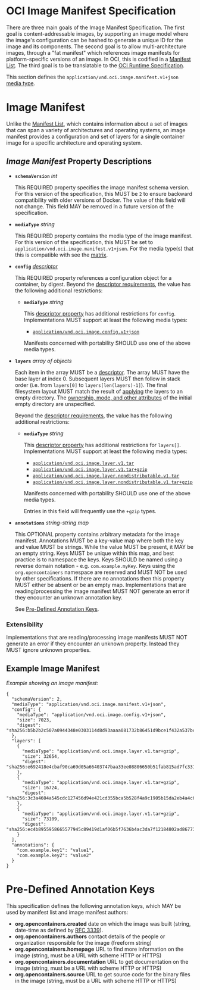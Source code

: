 # OCI Image Manifest Specification

There are three main goals of the Image Manifest Specification.
The first goal is content-addressable images, by supporting an image model where the image's configuration can be hashed to generate a unique ID for the image and its components.
The second goal is to allow multi-architecture images, through a "fat manifest" which references image manifests for platform-specific versions of an image.
In OCI, this is codified in a [Manifest List](manifest-list.md).
The third goal is to be translatable to the [OCI Runtime Specification](https://github.com/opencontainers/runtime-spec).

This section defines the `application/vnd.oci.image.manifest.v1+json` [media type](media-types.md).

# Image Manifest

Unlike the [Manifest List](manifest-list.md), which contains information about a set of images that can span a variety of architectures and operating systems, an image manifest provides a configuration and set of layers for a single container image for a specific architecture and operating system.

## *Image Manifest* Property Descriptions

- **`schemaVersion`** *int*

  This REQUIRED property specifies the image manifest schema version.
  For this version of the specification, this MUST be `2` to ensure backward compatibility with older versions of Docker. The value of this field will not change. This field MAY be removed in a future version of the specification.

- **`mediaType`** *string*

    This REQUIRED property contains the media type of the image manifest.
    For this version of the specification, this MUST be set to `application/vnd.oci.image.manifest.v1+json`.
    For the media type(s) that this is compatible with see the [matrix](media-types.md#compatibility-matrix).

- **`config`** *[descriptor](descriptor.md)*

    This REQUIRED property references a configuration object for a container, by digest.
    Beyond the [descriptor requirements](descriptor.md#properties), the value has the following additional restrictions:

    - **`mediaType`** *string*

        This [descriptor property](descriptor.md#properties) has additional restrictions for `config`.
        Implementations MUST support at least the following media types:

        - [`application/vnd.oci.image.config.v1+json`](config.md)

        Manifests concerned with portability SHOULD use one of the above media types.

- **`layers`** *array of objects*

    Each item in the array MUST be a [descriptor](descriptor.md).
    The array MUST have the base layer at index 0.
    Subsequent layers MUST then follow in stack order (i.e. from `layers[0]` to `layers[len(layers)-1]`).
    The final filesystem layout MUST match the result of [applying](layer.md#applying) the layers to an empty directory.
    The [ownership, mode, and other attributes](layer.md#file-attributes) of the initial empty directory are unspecified.

    Beyond the [descriptor requirements](descriptor.md#properties), the value has the following additional restrictions:

    - **`mediaType`** *string*

        This [descriptor property](descriptor.md#properties) has additional restrictions for `layers[]`.
        Implementations MUST support at least the following media types:

        - [`application/vnd.oci.image.layer.v1.tar`](layer.md)
        - [`application/vnd.oci.image.layer.v1.tar+gzip`](layer.md#gzip-media-types)
        - [`application/vnd.oci.image.layer.nondistributable.v1.tar`](layer.md#non-distributable-layers)
        - [`application/vnd.oci.image.layer.nondistributable.v1.tar+gzip`](layer.md#gzip-media-types)

        Manifests concerned with portability SHOULD use one of the above media types.

        Entries in this field will frequently use the `+gzip` types.

- **`annotations`** *string-string map*

    This OPTIONAL property contains arbitrary metadata for the image manifest.
    Annotations MUST be a key-value map where both the key and value MUST be strings.
    While the value MUST be present, it MAY be an empty string.
    Keys MUST be unique within this map, and best practice is to namespace the keys.
    Keys SHOULD be named using a reverse domain notation - e.g. `com.example.myKey`.
    Keys using the `org.opencontainers` namespace are reserved and MUST NOT be used by other specifications.
    If there are no annotations then this property MUST either be absent or be an empty map.
    Implementations that are reading/processing the image manifest MUST NOT generate an error if they encounter an unknown annotation key.

    See [Pre-Defined Annotation Keys](#pre-defined-annotation-keys).

### Extensibility
Implementations that are reading/processing image manifests MUST NOT generate an error if they encounter an unknown property.
Instead they MUST ignore unknown properties.

## Example Image Manifest

*Example showing an image manifest:*
```json,title=Manifest&mediatype=application/vnd.oci.image.manifest.v1%2Bjson
{
  "schemaVersion": 2,
  "mediaType": "application/vnd.oci.image.manifest.v1+json",
  "config": {
    "mediaType": "application/vnd.oci.image.config.v1+json",
    "size": 7023,
    "digest": "sha256:b5b2b2c507a0944348e0303114d8d93aaaa081732b86451d9bce1f432a537bc7"
  },
  "layers": [
    {
      "mediaType": "application/vnd.oci.image.layer.v1.tar+gzip",
      "size": 32654,
      "digest": "sha256:e692418e4cbaf90ca69d05a66403747baa33ee08806650b51fab815ad7fc331f"
    },
    {
      "mediaType": "application/vnd.oci.image.layer.v1.tar+gzip",
      "size": 16724,
      "digest": "sha256:3c3a4604a545cdc127456d94e421cd355bca5b528f4a9c1905b15da2eb4a4c6b"
    },
    {
      "mediaType": "application/vnd.oci.image.layer.v1.tar+gzip",
      "size": 73109,
      "digest": "sha256:ec4b8955958665577945c89419d1af06b5f7636b4ac3da7f12184802ad867736"
    }
  ],
  "annotations": {
    "com.example.key1": "value1",
    "com.example.key2": "value2"
  }
}
```

# Pre-Defined Annotation Keys
This specification defines the following annotation keys, which MAY be used by manifest list and image manifest authors:
* **org.opencontainers.created** date on which the image was built (string, date-time as defined by [RFC 3339](https://tools.ietf.org/html/rfc3339#section-5.6)).
* **org.opencontainers.authors** contact details of the people or organization responsible for the image (freeform string)
* **org.opencontainers.homepage** URL to find more information on the image (string, must be a URL with scheme HTTP or HTTPS)
* **org.opencontainers.documentation** URL to get documentation on the image (string, must be a URL with scheme HTTP or HTTPS)
* **org.opencontainers.source** URL to get source code for the binary files in the image (string, must be a URL with scheme HTTP or HTTPS)
